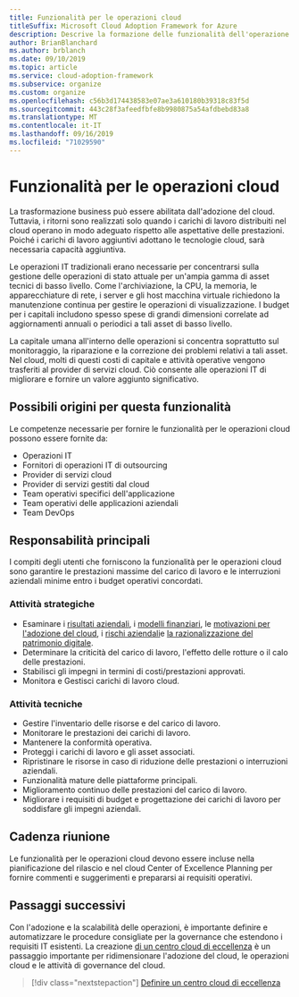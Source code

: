 ```yaml
---
title: Funzionalità per le operazioni cloud
titleSuffix: Microsoft Cloud Adoption Framework for Azure
description: Descrive la formazione delle funzionalità dell'operazione cloud
author: BrianBlanchard
ms.author: brblanch
ms.date: 09/10/2019
ms.topic: article
ms.service: cloud-adoption-framework
ms.subservice: organize
ms.custom: organize
ms.openlocfilehash: c56b3d174438583e07ae3a610180b39318c83f5d
ms.sourcegitcommit: 443c28f3afeedfbfe8b9980875a54afdbebd83a8
ms.translationtype: MT
ms.contentlocale: it-IT
ms.lasthandoff: 09/16/2019
ms.locfileid: "71029590"
---
```

# <a name="cloud-operation-capabilities"></a>Funzionalità per le operazioni cloud

La trasformazione business può essere abilitata dall'adozione del cloud. Tuttavia, i ritorni sono realizzati solo quando i carichi di lavoro distribuiti nel cloud operano in modo adeguato rispetto alle aspettative delle prestazioni. Poiché i carichi di lavoro aggiuntivi adottano le tecnologie cloud, sarà necessaria capacità aggiuntiva.

Le operazioni IT tradizionali erano necessarie per concentrarsi sulla gestione delle operazioni di stato attuale per un'ampia gamma di asset tecnici di basso livello. Come l'archiviazione, la CPU, la memoria, le apparecchiature di rete, i server e gli host macchina virtuale richiedono la manutenzione continua per gestire le operazioni di visualizzazione. I budget per i capitali includono spesso spese di grandi dimensioni correlate ad aggiornamenti annuali o periodici a tali asset di basso livello.

 La capitale umana all'interno delle operazioni si concentra soprattutto sul monitoraggio, la riparazione e la correzione dei problemi relativi a tali asset. Nel cloud, molti di questi costi di capitale e attività operative vengono trasferiti al provider di servizi cloud. Ciò consente alle operazioni IT di migliorare e fornire un valore aggiunto significativo.

## <a name="possible-sources-for-this-capability"></a>Possibili origini per questa funzionalità

Le competenze necessarie per fornire le funzionalità per le operazioni cloud possono essere fornite da:

- Operazioni IT
- Fornitori di operazioni IT di outsourcing
- Provider di servizi cloud
- Provider di servizi gestiti dal cloud
- Team operativi specifici dell'applicazione
- Team operativi delle applicazioni aziendali
- Team DevOps

## <a name="key-responsibilities"></a>Responsabilità principali

I compiti degli utenti che forniscono la funzionalità per le operazioni cloud sono garantire le prestazioni massime del carico di lavoro e le interruzioni aziendali minime entro i budget operativi concordati.

### <a name="strategic-tasks"></a>Attività strategiche

- Esaminare i [risultati aziendali](../strategy/business-outcomes/index.md), i [modelli finanziari](../strategy/financial-models.md), le [motivazioni per l'adozione del cloud](../strategy/motivations.md), i [rischi aziendali](../govern/policy-compliance/risk-tolerance.md)e [la razionalizzazione del patrimonio digitale](../digital-estate/index.md).
- Determinare la criticità del carico di lavoro, l'effetto delle rotture o il calo delle prestazioni.
- Stabilisci gli impegni in termini di costi/prestazioni approvati.
- Monitora e Gestisci carichi di lavoro cloud.

### <a name="technical-tasks"></a>Attività tecniche

- Gestire l'inventario delle risorse e del carico di lavoro.
- Monitorare le prestazioni dei carichi di lavoro.
- Mantenere la conformità operativa.
- Proteggi i carichi di lavoro e gli asset associati.
- Ripristinare le risorse in caso di riduzione delle prestazioni o interruzioni aziendali.
- Funzionalità mature delle piattaforme principali.
- Miglioramento continuo delle prestazioni del carico di lavoro.
- Migliorare i requisiti di budget e progettazione dei carichi di lavoro per soddisfare gli impegni aziendali.

## <a name="meeting-cadence"></a>Cadenza riunione

Le funzionalità per le operazioni cloud devono essere incluse nella pianificazione del rilascio e nel cloud Center of Excellence Planning per fornire commenti e suggerimenti e prepararsi ai requisiti operativi.

## <a name="next-steps"></a>Passaggi successivi

Con l'adozione e la scalabilità delle operazioni, è importante definire e automatizzare le procedure consigliate per la governance che estendono i requisiti IT esistenti. La creazione [di un centro cloud di eccellenza](./cloud-center-of-excellence.md) è un passaggio importante per ridimensionare l'adozione del cloud, le operazioni cloud e le attività di governance del cloud.

> [!div class="nextstepaction"]
> [Definire un centro cloud di eccellenza](./cloud-center-of-excellence.md)
